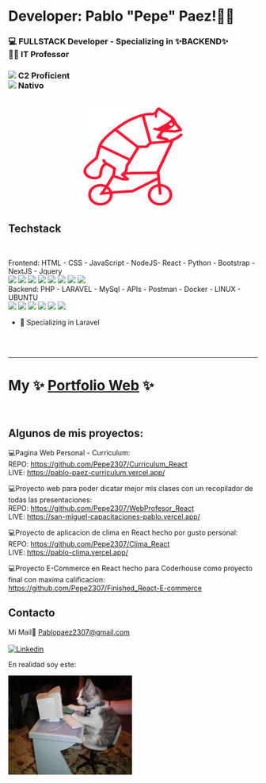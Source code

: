 # Developer: Pablo "Pepe" Paez!👋🦝

### 💻 FULLSTACK Developer - Specializing in ✨BACKEND✨ <br/> 👨‍🏫 IT Professor
### <img src = "https://img.icons8.com/?size=100&id=15532&format=png&color=000000" width="50px"/> C2 Proficient <br/> <img src = "https://img.icons8.com/?size=100&id=tMbrbkhuqKJ0&format=png&color=000000" width="50px"/> Nativo



<br/>  


<div align="center">
    <img src="./logo_solo_sin_fondo.png" width="200" height="200" alt="css-in-readme">
</div>

## Techstack


 <br/>


Frontend: HTML - CSS - JavaScript - NodeJS- React - Python - Bootstrap - NextJS - Jquery <br/>
<img src = "https://img.icons8.com/color/2x/html-5.png" width="50px"/> <img src = "https://img.icons8.com/color/2x/css3.png" width="50px"/>
<img src = "https://img.icons8.com/color/2x/javascript.png" width="50px"/>
<img src = "https://img.icons8.com/?size=100&id=54087&format=png&color=000000" width="50px"/>
<img src = "https://img.icons8.com/plasticine/2x/react.png" width="50px"/>
<img src = "https://img.icons8.com/color/344/python--v1.png" width="50px"/>
<img src = "https://img.icons8.com/?size=100&id=PndQWK6M1Hjo&format=png&color=000000"  width="50px"/>
<img src = "https://img.icons8.com/?size=100&id=55215&format=png&color=000000"  width="50px"/>
<br/>
Backend: PHP - LARAVEL - MySql - APIs - Postman - Docker - LINUX - UBUNTU<br/>
<img src = "https://img.icons8.com/?size=100&id=YrKoPXb4jv9l&format=png&color=000000" width="50px" />
<img src = "https://img.icons8.com/?size=100&id=lRjcvhvtR81o&format=png&color=000000" width="50px" />
<img src = "https://img.icons8.com/color/344/mysql-logo.png" width="50px"/>
<img src = "https://img.icons8.com/?size=100&id=22813&format=png&color=000000" width="50px"/>
<img src = "https://img.icons8.com/?size=100&id=17842&format=png&color=000000" width="50px"/>
<img src = "https://img.icons8.com/?size=100&id=63208&format=png&color=000000" width="50px"/>







- 🌱 Specializing in Laravel

<br/>
<br/>
<hr/>

# My ✨ [Portfolio Web](https://pablo-paez-curriculum.vercel.app/) ✨

<br/>


## Algunos de mis proyectos:

💻Pagina Web Personal - Curriculum:
<br/>
REPO: https://github.com/Pepe2307/Curriculum_React
<br/>
LIVE: https://pablo-paez-curriculum.vercel.app/
<br/>


💻Proyecto web para poder dicatar mejor mis clases con un recopilador de todas las presentaciones:
<br/>
REPO: https://github.com/Pepe2307/WebProfesor_React
<br/>
LIVE: https://san-miguel-capacitaciones-pablo.vercel.app/
<br/>


💻Proyecto de aplicacion de clima en React hecho por gusto personal:
<br/>
REPO: https://github.com/Pepe2307/Clima_React
<br/>
LIVE: https://pablo-clima.vercel.app/
<br/>

💻Proyecto E-Commerce en React hecho para Coderhouse como proyecto final con maxima calificacion:
<br/>
https://github.com/Pepe2307/Finished_React-E-commerce
<br/>

## Contacto

Mi Mail📨 Pablopaez2307@gmail.com
<br/>
<br/>
[![Linkedin](https://img.shields.io/badge/LinkedIn-0077B5?style=for-the-badge&logo=linkedin&logoColor=white)](https://www.linkedin.com/in/pablo-paez-t/)

En realidad soy este:
<div>
    <img src="./cat.jpg" width="250" height="200" alt="css-in-readme">
</div>
  
 
